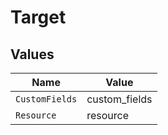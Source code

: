 # Target


## Values

| Name           | Value          |
| -------------- | -------------- |
| `CustomFields` | custom_fields  |
| `Resource`     | resource       |